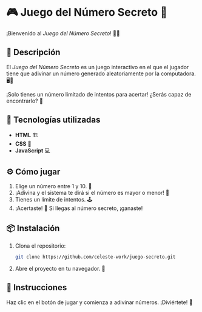 
# 🎮 **Juego del Número Secreto** 🤫

¡Bienvenido al *Juego del Número Secreto*! 🔢🎉

## 📜 Descripción

El *Juego del Número Secreto* es un juego interactivo en el que el jugador tiene que adivinar un número generado aleatoriamente por la computadora. 🖥️👾

¡Solo tienes un número limitado de intentos para acertar! ¿Serás capaz de encontrarlo? 🤔

## 🔧 Tecnologías utilizadas

- **HTML** 🏗️
- **CSS** 🎨
- **JavaScript** 💻

## ⚙️ Cómo jugar

1. Elige un número entre 1 y 10. 🔢
2. ¡Adivina y el sistema te dirá si el número es mayor o menor! 🤭
3. Tienes un límite de intentos. 🕹️
4. ¡Acertaste! 🎯 Si llegas al número secreto, ¡ganaste!

## 📦 Instalación

1. Clona el repositorio:

   ```bash
   git clone https://github.com/celeste-work/juego-secreto.git
   ```

2. Abre el proyecto en tu navegador. 📂

## 📑 Instrucciones

Haz clic en el botón de jugar y comienza a adivinar números. ¡Diviértete! 🥳
